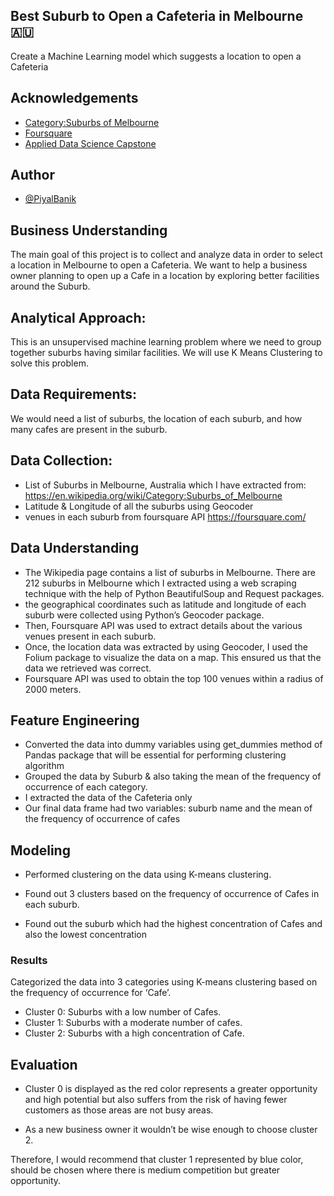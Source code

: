 
## Best Suburb to Open a Cafeteria in Melbourne 🇦🇺

Create a Machine Learning model which suggests a location to open a Cafeteria

  
## Acknowledgements

 - [Category:Suburbs of Melbourne](https://en.wikipedia.org/wiki/Category:Suburbs_of_Melbourne)
 - [Foursquare](https://foursquare.com/)
 - [Applied Data Science Capstone](https://www.coursera.org/learn/applied-data-science-capstone)

## Author

- [@PiyalBanik](https://twitter.com/PiyalBanik)

  
## Business Understanding
The main goal of this project is to collect and analyze data in order to select a location in Melbourne to open a Cafeteria. We want to help a business owner planning to open up a Cafe in a location by exploring better facilities around the Suburb. 

## Analytical Approach: 

This is an unsupervised machine learning problem where we need to group together suburbs having similar facilities. We will use K Means Clustering to solve this problem.

## Data Requirements:

We would need a list of suburbs, the location of each suburb, and how many cafes are present in the suburb. 

## Data Collection:

- List of Suburbs in Melbourne, Australia which I have extracted from: https://en.wikipedia.org/wiki/Category:Suburbs_of_Melbourne 
- Latitude & Longitude of all the suburbs using Geocoder
- venues in each suburb from foursquare API https://foursquare.com/


## Data Understanding

- The Wikipedia page contains a list of suburbs in Melbourne. There are 212 suburbs in Melbourne which I extracted using a web scraping technique with the help of Python BeautifulSoup and Request packages.
- the geographical coordinates such as latitude and longitude of each suburb were collected using Python’s Geocoder package.
- Then, Foursquare API was used to extract details about the various venues present in each suburb.
- Once, the location data was extracted by using Geocoder, I used the Folium package to visualize the data on a map. This ensured us that the data we retrieved was correct. 
- Foursquare API was used to obtain the top 100 venues within a radius of 2000 meters.


## Feature Engineering

- Converted the data into dummy variables using get_dummies method of Pandas package that will be essential for performing clustering algorithm
- Grouped the data by Suburb & also taking the mean of the frequency of occurrence of each category.
- I extracted the data of the Cafeteria only
- Our final data frame had two variables: suburb name and the mean of the frequency of occurrence of cafes

## Modeling

- Performed clustering on the data using K-means clustering. 

- Found out 3 clusters based on the frequency of occurrence of Cafes in each suburb. 

- Found out the suburb which had the highest concentration of Cafes and also the lowest concentration

### Results

Categorized the data into 3 categories using K-means clustering based on the frequency of occurrence for ‘Cafe’.
- Cluster 0: Suburbs with a low number of Cafes.
- Cluster 1: Suburbs with a moderate number of cafes.
- Cluster 2: Suburbs with a high concentration of Cafe.

## Evaluation

- Cluster 0 is displayed as the red color represents a greater opportunity and high potential but also suffers from the risk of having fewer customers as those areas are not busy areas. 

- As a new business owner it wouldn’t be wise enough to choose cluster 2. 

Therefore, I would recommend that cluster 1 represented by blue color, should be chosen where there is medium competition but greater opportunity.
